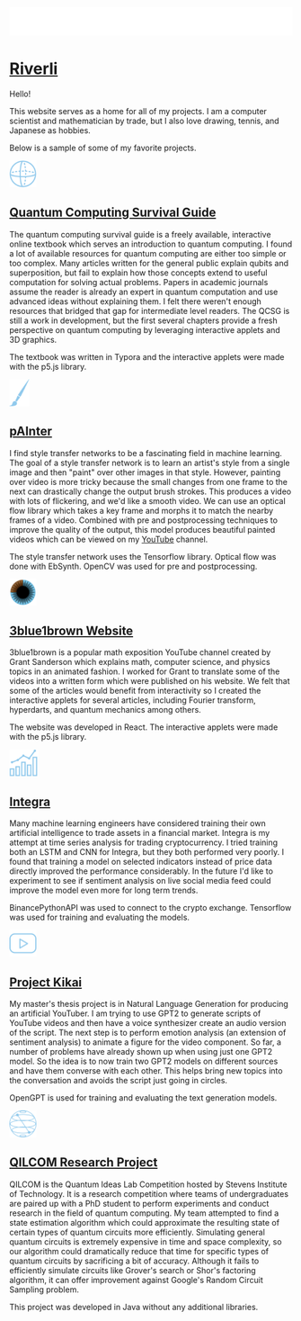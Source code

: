 <iframe height='50' scrolling='no' title='Header' src='header.html' frameborder='no' allowtransparency='true' style='width: 100%; user-select:none;'>Header</iframe>

# [Riverli](https://riverway.li)

Hello! 

This website serves as a home for all of my projects. I am a computer scientist and mathematician by trade, but I also love drawing, tennis, and Japanese as hobbies. 

Below is a sample of some of my favorite projects.



<div><a target="_blank" href="https://riverway.li/qcsg" class="title"><img src="qc.svg" height="48px"/><h2 style="top: 5px">Quantum Computing Survival Guide</h2></a></div>

The quantum computing survival guide is a freely available, interactive online textbook which serves an introduction to quantum computing. I found a lot of available resources for quantum computing are either too simple or too complex. Many articles written for the general public explain qubits and superposition, but fail to explain how those concepts extend to useful computation for solving actual problems. Papers in academic journals assume the reader is already an expert in quantum computation and use advanced ideas without explaining them. I felt there weren't enough resources that bridged that gap for intermediate level readers. The QCSG is still a work in development, but the first several chapters provide a fresh perspective on quantum computing by leveraging interactive applets and 3D graphics. 

The textbook was written in Typora and the interactive applets were made with the p5.js library.



<div><a target="_blank" href="https://www.youtube.com/channel/UCSrJD5Ic4ClxCpg68tVfvOg" class="title"><img src="paint.svg" height="48px"/><h2 style="top: 3px">pAInter</h2></a></div>

I find style transfer networks to be a fascinating field in machine learning. The goal of a style transfer network is to learn an artist's style from a single image and then "paint" over other images in that style. However, painting over video is more tricky because the small changes from one frame to the next can drastically change the output brush strokes. This produces a video with lots of flickering, and we'd like a smooth video. We can use an optical flow library which takes a key frame and morphs it to match the nearby frames of a video. Combined with pre and postprocessing techniques to improve the quality of the output, this model produces beautiful painted videos which can be viewed on my <a target="_blank" href="https://www.youtube.com/channel/UCSrJD5Ic4ClxCpg68tVfvOg">YouTube</a> channel. 

The style transfer network uses the Tensorflow library. Optical flow was done with EbSynth. OpenCV was used for pre and postprocessing.



<div><a target="_blank" href="https://www.3blue1brown.com/" class="title"><img src="3b1b_color.svg" height="48px"/><h2 style="top: 6px">3blue1brown Website</h2></a></div>

3blue1brown is a popular math exposition YouTube channel created by Grant Sanderson which explains math, computer science, and physics topics in an animated fashion. I worked for Grant to translate some of the videos into a written form which were published on his website. We felt that some of the articles would benefit from interactivity so I created the interactive applets for several articles, including Fourier transform, hyperdarts, and quantum mechanics among others.

The website was developed in React. The interactive applets were made with the p5.js library.



<div><a target="_blank" href="https://riverway.li/minerva" class="title"><img src="stocks.svg" height="48px"/><h2 style="top: 10px">Integra</h2></a></div>

Many machine learning engineers have considered training their own artificial intelligence to trade assets in a financial market. Integra is my attempt at time series analysis for trading cryptocurrency. I tried training both an LSTM and CNN for Integra, but they both performed very poorly. I found that training a model on selected indicators instead of price data directly improved the performance considerably. In the future I'd like to experiment to see if sentiment analysis on live social media feed could improve the model even more for long term trends.

BinancePythonAPI was used to connect to the crypto exchange. Tensorflow was used for training and evaluating the models.



<div><a target="_blank" href="https://riverway.li/kikai" class="title"><img src="youtube.svg" height="48px"/><h2 style="top: 6px">Project Kikai</h2></a></div>

My master's thesis project is in Natural Language Generation for producing an artificial YouTuber. I am trying to use GPT2 to generate scripts of YouTube videos and then have a voice synthesizer create an audio version of the script. The next step is to perform emotion analysis (an extension of sentiment analysis) to animate a figure for the video component. So far, a number of problems have already shown up when using just one GPT2 model. So the idea is to now train two GPT2 models on different sources and have them converse with each other. This helps bring new topics into the conversation and avoids the script just going in circles.

OpenGPT is used for training and evaluating the text generation models.



<div><a target="_blank" href="https://riverway.li/qilcom/Qilcom_Model.pdf" class="title"><img src="qilcom.svg" height="48px"/><h2 style="top: 6px">QILCOM Research Project</h2></a></div>

QILCOM is the Quantum Ideas Lab Competition hosted by Stevens Institute of Technology. It is a research competition where teams of undergraduates are paired up with a PhD student to perform experiments and conduct research in the field of quantum computing. My team attempted to find a state estimation algorithm which could approximate the resulting state of certain types of quantum circuits more efficiently. Simulating general quantum circuits is extremely expensive in time and space complexity, so our algorithm could dramatically reduce that time for specific types of quantum circuits by sacrificing a bit of accuracy. Although it fails to efficiently simulate circuits like Grover's search or Shor's factoring algorithm, it can offer improvement against Google's Random Circuit Sampling problem.

This project was developed in Java without any additional libraries.

